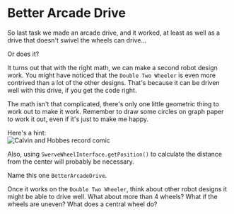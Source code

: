 Better Arcade Drive
===================

So last task we made an arcade drive, and it worked, at least as well as a drive that doesn't swivel the wheels can drive...

Or does it?

It turns out that with the right math, we can make a second robot design work. You might have noticed that the `Double Two Wheeler`
is even more contrived than a lot of the other designs. That's because it can be driven well with this drive, if you get the code right.

The math isn't that complicated, there's only one little geometric thing to work out to make it work.
Remember to draw some circles on graph paper to work it out, even if it's just to make me happy.

Here's a hint:  
![Calvin and Hobbes record comic](https://assets.amuniversal.com/d73efdd0dece013171ac005056a9545d)

Also, using `SwerveWheelInterface.getPosition()` to calculate the distance from the center will probably be necessary.
 
Name this one `BetterArcadeDrive`.

Once it works on the `Double Two Wheeler`, think about other robot designs it might be able to drive well.
What about more than 4 wheels? What if the wheels are uneven? What does a central wheel do?
